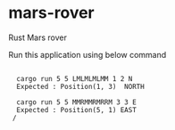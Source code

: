 # mars-rover
Rust Mars rover

Run this application using below command

```

  cargo run 5 5 LMLMLMLMM 1 2 N
  Expected : Position(1, 3)  NORTH
  
  cargo run 5 5 MMRMMRMRRM 3 3 E
  Expected : Position(5, 1) EAST
 /
 
 ```
